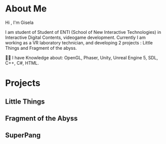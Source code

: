 # About Me

Hi , I'm Gisela

I am student of Student of ENTI (School of New Interactive Technologies) in Interactive Digital Contents, videogame development. Currently I am working as a VR laboratory technician, and developing 2 projects : Little Things and Fragment of the abyss.

👩‍💻 I have Knowledge about: OpenGL, Phaser, Unity, Unreal Engine 5, SDL, C++, C#, HTML. 

# Projects

## Little Things

## Fragment of the Abyss

## SuperPang

